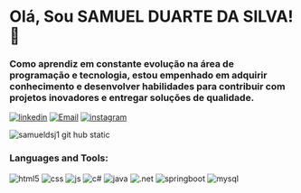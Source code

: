 # Olá, Sou SAMUEL DUARTE DA SILVA! 👋 

### Como aprendiz em constante evolução na área de programação e tecnologia, estou empenhado em adquirir conhecimento e desenvolver habilidades para contribuir com projetos inovadores e entregar soluções de qualidade.

[![linkedin](https://img.shields.io/badge/LinkedIn-0077B5?style=for-the-badge&logo=linkedin&logoColor=white)](https://linkedin.com/in/samuel-duarte-da-silva-67146a243)
[![Email](https://img.shields.io/badge/Gmail-D14836?style=for-the-badge&logo=gmail&logoColor=white)](mailto:samueldsj1@gmail.com)
[![instagram](https://img.shields.io/badge/Instagram-E4405F?style=for-the-badge&logo=instagram&logoColor=white)](https://www.instagram.com/samuel_dsj/?igshid=Zdc40DBmNjlmNQ%3D%3D)

![samueldsj1 git hub static](https://github-readme-stats.vercel.app/api?username=samueldsj1&theme=dracula)
  

### Languages and Tools:
<div style="display: inline_block">
  <img align="center" alt="html5" src="https://img.shields.io/badge/HTML5-E34F26?style=for-the-badge&logo=html5&logoColor=white" />
  <img align="center" alt="css" src="https://img.shields.io/badge/CSS3-1572B6?style=for-the-badge&logo=css3&logoColor=white" />
  <img align="center" alt="js" src="https://img.shields.io/badge/JavaScript-F7DF1E?style=for-the-badge&logo=javascript&logoColor=black" />
  <img align="center" alt="c#" src="https://img.shields.io/badge/C%23-239120?style=for-the-badge&logo=c-sharp&logoColor=white" >
  <img align="center" alt="java" src="	https://img.shields.io/badge/Java-ED8B00?style=for-the-badge&logo=openjdk&logoColor=white">
  <img align="center" alt=".net" src="https://img.shields.io/badge/.NET-5C2D91?style=for-the-badge&logo=.net&logoColor=white" />
  <img align="center" alt="springboot" src="https://img.shields.io/badge/Spring-6DB33F?style=for-the-badge&logo=spring&logoColor=white" />
  <img align="center" alt="mysql" src="https://img.shields.io/badge/MySQL-00000F?style=for-the-badge&logo=mysql&logoColor=white" />
</div><br/>

